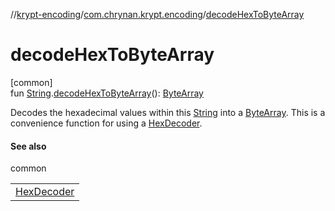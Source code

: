 //[krypt-encoding](../../index.md)/[com.chrynan.krypt.encoding](index.md)/[decodeHexToByteArray](decode-hex-to-byte-array.md)

# decodeHexToByteArray

[common]\
fun [String](https://kotlinlang.org/api/latest/jvm/stdlib/kotlin/-string/index.html).[decodeHexToByteArray](decode-hex-to-byte-array.md)(): [ByteArray](https://kotlinlang.org/api/latest/jvm/stdlib/kotlin/-byte-array/index.html)

Decodes the hexadecimal values within this [String](https://kotlinlang.org/api/latest/jvm/stdlib/kotlin/-string/index.html) into a [ByteArray](https://kotlinlang.org/api/latest/jvm/stdlib/kotlin/-byte-array/index.html). This is a convenience function for using a [HexDecoder](-hex-decoder/index.md).

#### See also

common

| |
|---|
| [HexDecoder](-hex-decoder/index.md) |
